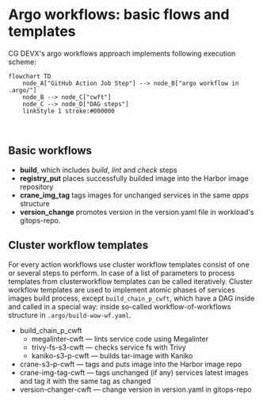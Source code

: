 # Argo workflows: basic flows and templates

CG DEVX's argo workflows approach implements following execution scheme:

```mermaid
flowchart TD
    node_A["GitHub Action Job Step"] --> node_B["argo workflow in .argo/"]
    node_B --> node_C["cwft"]
    node_C --> node_D["DAG steps"]
    linkStyle 1 stroke:#000000
```

&nbsp;

## Basic workflows

- **build**, which includes *build*, *lint* and *check* steps
- **registry_put** places successfully builded image into the Harbor image repository
- **crane_img_tag** tags images for unchanged services in the same *apps* structure
- **version_change** promotes version in the version.yaml file in workload's gitops-repo.

## Cluster workflow templates

For every action workflows use cluster workflow templates consist of one or several steps to perform.
In case of a list of parameters to process templates from clusterworkflow templates can be called iteratively.
Cluster workflow templates are used to implement atomic phases of services images build process,
except  `build_chain_p_cwft`, which have a DAG inside and called in a special way: inside so-called
workflow-of-workflows structure in `.argo/build-wow-wf.yaml`.

- build_chain_p_cwft
    - megalinter-cwft — lints service code using Megalinter
    - trivy-fs-s3-cwft — checks service fs with Trivy
    - kaniko-s3-p-cwft — builds tar-image with Kaniko
- crane-s3-p-cwft — tags and puts image into the Harbor image repo
- crane-img-tag-cwft — tags unchanged (if any) services latest images and tag it with the same tag as changed
- version-changer-cwft — change version in version.yaml in gitops-repo
     
